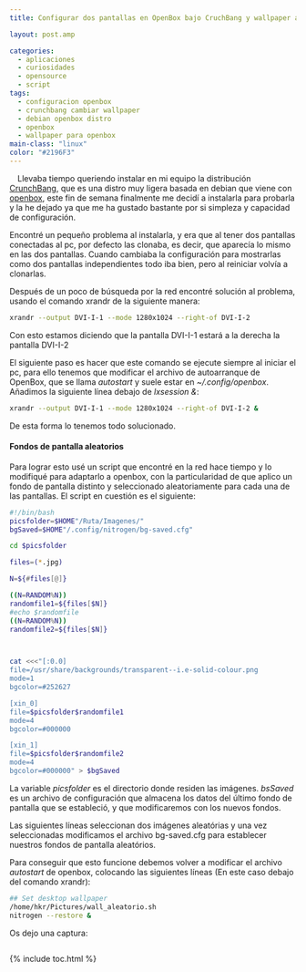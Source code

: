 ```yaml
---
title: Configurar dos pantallas en OpenBox bajo CruchBang y wallpaper aleatorio

layout: post.amp

categories:
  - aplicaciones
  - curiosidades
  - opensource
  - script
tags:
  - configuracion openbox
  - crunchbang cambiar wallpaper
  - debian openbox distro
  - openbox
  - wallpaper para openbox
main-class: "linux"
color: "#2196F3"
---
```

<div class="separator" style="clear: both; text-align: center;">
<a href="https://1.bp.blogspot.com/-iiunZ-gX5Y8/T0TbVE86pHI/AAAAAAAACGw/wmYeZWkIe-s/s1600/1329912632_stock_connect.png" imageanchor="1" style="clear:left; float:left;margin-right:1em; margin-bottom:1em"><amp-img layout="responsive" border="0" height="128" width="128" src="https://1.bp.blogspot.com/-iiunZ-gX5Y8/T0TbVE86pHI/AAAAAAAACGw/wmYeZWkIe-s/s400/1329912632_stock_connect.png" /></a>
</div>

Llevaba tiempo queriendo instalar en mi equipo la distribución <a target="_blank" href="http://crunchbanglinux.org/">CrunchBang</a>, que es una distro muy ligera basada en debian que viene con <a target="_blank" href="http://openbox.org/">openbox</a>, este fin de semana finalmente me decidí a instalarla para probarla y la he dejado ya que me ha gustado bastante por si simpleza y capacidad de configuración.

Encontré un pequeño problema al instalarla, y era que al tener dos pantallas conectadas al pc, por defecto las clonaba, es decir, que aparecía lo mismo en las dos pantallas. Cuando cambiaba la configuración para mostrarlas como dos pantallas independientes todo iba bien, pero al reiniciar volvía a clonarlas.


<!--ad-->

Después de un poco de búsqueda por la red encontré solución al problema, usando el comando xrandr de la siguiente manera:

```bash
xrandr --output DVI-I-1 --mode 1280x1024 --right-of DVI-I-2

```

Con esto estamos diciendo que la pantalla DVI-I-1 estará a la derecha la pantalla DVI-I-2

El siguiente paso es hacer que este comando se ejecute siempre al iniciar el pc, para ello tenemos que modificar el archivo de autoarranque de OpenBox, que se llama *autostart* y suele estar en *~/.config/openbox*. Añadimos la siguiente línea debajo de *lxsession &*:

```bash
xrandr --output DVI-I-1 --mode 1280x1024 --right-of DVI-I-2 &

```

De esta forma lo tenemos todo solucionado.

#### Fondos de pantalla aleatorios

Para lograr esto usé un script que encontré en la red hace tiempo y lo modifiqué para adaptarlo a openbox, con la particularidad de que aplico un fondo de pantalla distinto y seleccionado aleatoriamente para cada una de las pantallas. El script en cuestión es el siguiente:

```bash
#!/bin/bash
picsfolder=$HOME"/Ruta/Imagenes/"
bgSaved=$HOME"/.config/nitrogen/bg-saved.cfg"

cd $picsfolder

files=(*.jpg)

N=${#files[@]}

((N=RANDOM%N))
randomfile1=${files[$N]}
#echo $randomfile
((N=RANDOM%N))
randomfile2=${files[$N]}



cat <<<"[:0.0]
file=/usr/share/backgrounds/transparent--i.e-solid-colour.png
mode=1
bgcolor=#252627

[xin_0]
file=$picsfolder$randomfile1
mode=4
bgcolor=#000000

[xin_1]
file=$picsfolder$randomfile2
mode=4
bgcolor=#000000" > $bgSaved

```

La variable *picsfolder* es el directorio donde residen las imágenes. *bsSaved* es un archivo de configuración que almacena los datos del último fondo de pantalla que se estableció, y que modificaremos con los nuevos fondos.

Las siguientes líneas seleccionan dos imágenes aleatórias y una vez seleccionadas modificamos el archivo bg-saved.cfg para establecer nuestros fondos de pantalla aleatórios.

Para conseguir que esto funcione debemos volver a modificar el archivo *autostart* de openbox, colocando las siguientes líneas (En este caso debajo del comando xrandr):

```bash
## Set desktop wallpaper
/home/hkr/Pictures/wall_aleatorio.sh
nitrogen --restore &
```

Os dejo una captura:

<div class="separator" style="clear: both; text-align: center;">
<a href="https://1.bp.blogspot.com/-Babpz4m6FG4/T0T5AMLSbsI/AAAAAAAACHA/P7YObMPNGM4/s1600/Screenshot%2B-%2B02222012%2B-%2B02%253A43%253A23%2BPM.png" imageanchor="1" style="margin-left:1em; margin-right:1em"><amp-img layout="responsive" border="0" height="160" width="400" src="https://1.bp.blogspot.com/-Babpz4m6FG4/T0T5AMLSbsI/AAAAAAAACHA/P7YObMPNGM4/s400/Screenshot%2B-%2B02222012%2B-%2B02%253A43%253A23%2BPM.png" /></a>
</div>



{% include toc.html %}
